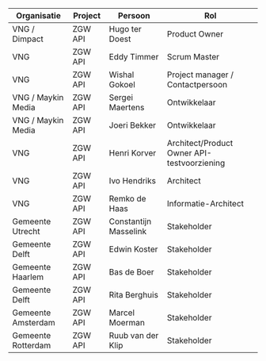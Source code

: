 Organisatie | Project | Persoon | Rol 
--- | --- | --- | ---
VNG / Dimpact | ZGW API | Hugo ter Doest | Product Owner
VNG | ZGW API | Eddy Timmer | Scrum Master
VNG | ZGW API | Wishal Gokoel | Project manager / Contactpersoon
VNG / Maykin Media | ZGW API | Sergei Maertens | Ontwikkelaar
VNG / Maykin Media | ZGW API | Joeri Bekker | Ontwikkelaar
VNG | ZGW API | Henri Korver | Architect/Product Owner API-testvoorziening
VNG | ZGW API | Ivo Hendriks | Architect
VNG | ZGW API | Remko de Haas | Informatie-Architect
Gemeente Utrecht | ZGW API | Constantijn Masselink | Stakeholder
Gemeente Delft | ZGW API | Edwin Koster | Stakeholder
Gemeente Haarlem | ZGW API | Bas de Boer | Stakeholder
Gemeente Delft | ZGW API | Rita Berghuis | Stakeholder
Gemeente Amsterdam | ZGW API | Marcel Moerman | Stakeholder
Gemeente Rotterdam | ZGW API | Ruub van der Klip | Stakeholder
